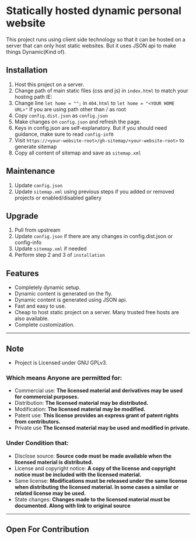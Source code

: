 # Statically hosted dynamic personal website

This project runs using client side technology so that it can be hosted on a server that can only host static websites. But it uses JSON api to make things Dynamic(Kind of). 

## Installation
1. Host this project on a server. 
2. Change path of main static files (css and js) in `index.html` to match your hosting path IE: <your-website-root>
3. Change line `let home = "";` in `404.html` to `let home = "<YOUR HOME URL>"` if you are using path other than / as root 
4. Copy `config.dist.json` as `config.json`
5. Make changes on `config.json` and refresh the page. 
6. Keys in config.json are self-explanatory. But if you should need guidance, make sure to read `config-inf0`
7. Visit `https://<your-website-root>/gh-sitemap/<your-website-root>` to generate sitemap 
8. Copy all content of sitemap and save as `sitemap.xml`

## Maintenance
1. Update `config.json`
2. Update `sitemap.xml` using previous steps if you added or removed projects or enabled/disabled gallery

## Upgrade
1. Pull from upstream
2. Update `config.json` if there are any changes in config.dist.json or config-info
3. Update `sitemap.xml` if needed
4. Perform step 2 and 3 of `installation`  

## Features
* Completely dynamic setup.
* Dynamic content is generated on the fly.
* Dynamic content is generated using JSON api.
* Fast and easy to use.
* Cheap to host static project on a server. Many trusted free hosts are also available.
* Complete customization.

---

## Note
- Project is Licensed under GNU GPLv3.

### Which means Anyone are permitted for:
- Commercial use: **The licensed material and derivatives may be used for commercial purposes.**
- Distribution: **The licensed material may be distributed.**
- Modification: **The licensed material may be modified.**
- Patent use: **This license provides an express grant of patent rights from contributors.**
- Private use **The licensed material may be used and modified in private.**

### Under Condition that:
- Disclose source: **Source code must be made available when the licensed material is distributed.**
- License and copyright notice: **A copy of the license and copyright notice must be included with the licensed material.**
- Same license: **Modifications must be released under the same license when distributing the licensed material. In some cases a similar or related license may be used.**
- State changes: **Changes made to the licensed material must be documented. Along with link to original source**

---
Open For Contribution
---
